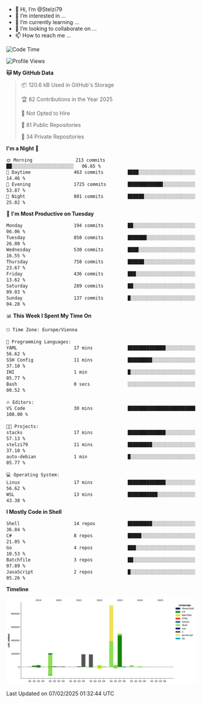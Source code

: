 - 👋 Hi, I’m @Stelzi79
- 👀 I’m interested in ...
- 🌱 I’m currently learning ...
- 💞️ I’m looking to collaborate on ...
- 📫 How to reach me ...

<!--START_SECTION:waka-->
![Code Time](http://img.shields.io/badge/Code%20Time-1%2C118%20hrs%209%20mins-blue)

![Profile Views](http://img.shields.io/badge/Profile%20Views-1-blue)

**🐱 My GitHub Data** 

> 📦 120.6 kB Used in GitHub's Storage 
 > 
> 🏆 82 Contributions in the Year 2025
 > 
> 🚫 Not Opted to Hire
 > 
> 📜 81 Public Repositories 
 > 
> 🔑 34 Private Repositories 
 > 
**I'm a Night 🦉** 

```text
🌞 Morning                213 commits         ██░░░░░░░░░░░░░░░░░░░░░░░   06.65 % 
🌆 Daytime                463 commits         ████░░░░░░░░░░░░░░░░░░░░░   14.46 % 
🌃 Evening                1725 commits        █████████████░░░░░░░░░░░░   53.87 % 
🌙 Night                  801 commits         ██████░░░░░░░░░░░░░░░░░░░   25.02 % 
```
📅 **I'm Most Productive on Tuesday** 

```text
Monday                   194 commits         ██░░░░░░░░░░░░░░░░░░░░░░░   06.06 % 
Tuesday                  858 commits         ███████░░░░░░░░░░░░░░░░░░   26.80 % 
Wednesday                530 commits         ████░░░░░░░░░░░░░░░░░░░░░   16.55 % 
Thursday                 758 commits         ██████░░░░░░░░░░░░░░░░░░░   23.67 % 
Friday                   436 commits         ███░░░░░░░░░░░░░░░░░░░░░░   13.62 % 
Saturday                 289 commits         ██░░░░░░░░░░░░░░░░░░░░░░░   09.03 % 
Sunday                   137 commits         █░░░░░░░░░░░░░░░░░░░░░░░░   04.28 % 
```


📊 **This Week I Spent My Time On** 

```text
🕑︎ Time Zone: Europe/Vienna

💬 Programming Languages: 
YAML                     17 mins             ██████████████░░░░░░░░░░░   56.62 % 
SSH Config               11 mins             █████████░░░░░░░░░░░░░░░░   37.10 % 
INI                      1 min               █░░░░░░░░░░░░░░░░░░░░░░░░   05.77 % 
Bash                     0 secs              ░░░░░░░░░░░░░░░░░░░░░░░░░   00.52 % 

🔥 Editors: 
VS Code                  30 mins             █████████████████████████   100.00 % 

🐱‍💻 Projects: 
stacks                   17 mins             ██████████████░░░░░░░░░░░   57.13 % 
stelzi79                 11 mins             █████████░░░░░░░░░░░░░░░░   37.10 % 
auto-debian              1 min               █░░░░░░░░░░░░░░░░░░░░░░░░   05.77 % 

💻 Operating System: 
Linux                    17 mins             ██████████████░░░░░░░░░░░   56.62 % 
WSL                      13 mins             ███████████░░░░░░░░░░░░░░   43.38 % 
```

**I Mostly Code in Shell** 

```text
Shell                    14 repos            █████████░░░░░░░░░░░░░░░░   36.84 % 
C#                       8 repos             █████░░░░░░░░░░░░░░░░░░░░   21.05 % 
Go                       4 repos             ███░░░░░░░░░░░░░░░░░░░░░░   10.53 % 
Batchfile                3 repos             ██░░░░░░░░░░░░░░░░░░░░░░░   07.89 % 
JavaScript               2 repos             █░░░░░░░░░░░░░░░░░░░░░░░░   05.26 % 
```



**Timeline**

![Lines of Code chart](https://raw.githubusercontent.com/Stelzi79/Stelzi79/main/assets/bar_graph.png)


 Last Updated on 07/02/2025 01:32:44 UTC
<!--END_SECTION:waka-->

<!---
Stelzi79/Stelzi79 is a ✨ special ✨ repository because its `README.md` (this file) appears on your GitHub profile.
You can click the Preview link to take a look at your changes.
--->
